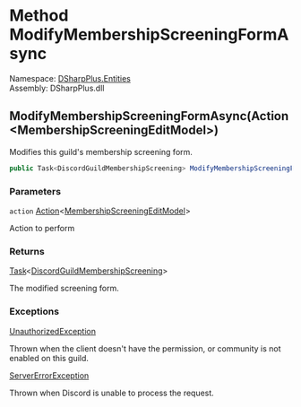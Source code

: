 # Method ModifyMembershipScreeningFormAsync

Namespace: [DSharpPlus.Entities](DSharpPlus.Entities.md)  
Assembly: DSharpPlus.dll

## <a id="DSharpPlus_Entities_DiscordGuild_ModifyMembershipScreeningFormAsync_System_Action_DSharpPlus_Net_Models_MembershipScreeningEditModel__"></a>ModifyMembershipScreeningFormAsync\(Action<MembershipScreeningEditModel\>\)

Modifies this guild's membership screening form.

```csharp
public Task<DiscordGuildMembershipScreening> ModifyMembershipScreeningFormAsync(Action<MembershipScreeningEditModel> action)
```

### Parameters

`action` [Action](https://learn.microsoft.com/dotnet/api/system.action\-1)<[MembershipScreeningEditModel](DSharpPlus.Net.Models.MembershipScreeningEditModel.md)\>

Action to perform

### Returns

[Task](https://learn.microsoft.com/dotnet/api/system.threading.tasks.task\-1)<[DiscordGuildMembershipScreening](DSharpPlus.Entities.DiscordGuildMembershipScreening.md)\>

The modified screening form.

### Exceptions

[UnauthorizedException](DSharpPlus.Exceptions.UnauthorizedException.md)

Thrown when the client doesn't have the <xref href="DSharpPlus.Permissions.ManageGuild" data-throw-if-not-resolved="false"></xref> permission, or community is not enabled on this guild.

[ServerErrorException](DSharpPlus.Exceptions.ServerErrorException.md)

Thrown when Discord is unable to process the request.

